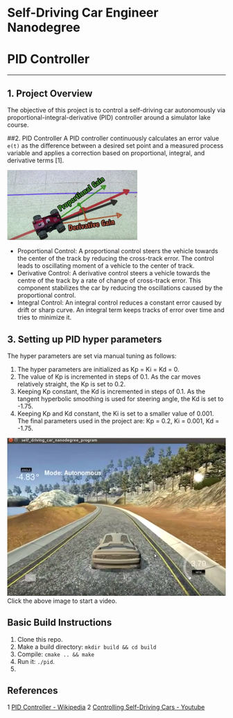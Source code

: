 # Self-Driving Car Engineer Nanodegree 
# PID Controller 
- - - 

## 1. Project Overview 
The objective of this project is to control a self-driving car autonomously via proportional-integral-derivative (PID) controller around a simulator lake course. 

##2. PID Controller 
A PID controller continuously calculates an error value `e(t)` as the difference between a desired set point and a measured process variable and applies a correction based on proportional, integral, and derivative terms [1]. 

<td style="text-align: center;"> 
<img src='images/pid_explained.png' style="width: 300px;"> 
</td> 

* Proportional Control: A proportional control steers the vehicle towards the center of the track by reducing the cross-track error. The control leads to oscillating moment of a vehicle to the center of track. 
* Derivative Control: A derivative control steers a vehicle towards the centre of the track by a rate of change of cross-track error. This component stabilizes the car by reducing the oscillations caused by the proportional control. 
* Integral Control: An integral control reduces a constant error caused by drift or sharp curve. An integral term keeps tracks of error over time and tries to minimize it. 

## 3. Setting up PID hyper parameters 

The hyper parameters are set via manual tuning as follows: 
1. The hyper parameters are initialized as Kp = Ki = Kd = 0. 
2. The value of Kp is incremented in steps of 0.1. As the car moves relatively straight, the Kp is set to 0.2. 
3. Keeping Kp constant, the Kd is incremented in steps of 0.1. As the tangent hyperbolic smoothing is used for steering angle, the Kd is set to -1.75. 
4. Keeping Kp and Kd constant, the Ki is set to a smaller value of 0.001. 
The final parameters used in the project are: 
Kp = 0.2, Ki = 0.001, Kd = -1.75. 

[![Simulator Track](images/simulator.png)](https://youtu.be/hp_Q-rgGAPk) 
Click the above image to start a video. 

## Basic Build Instructions 
1. Clone this repo. 
2. Make a build directory:  `mkdir build && cd build` 
3. Compile:  `cmake .. && make` 
4. Run it:  `./pid`. 
5.
## References 
1 [PID Controller - Wikipedia](https://en.wikipedia.org/wiki/PID_controller) 
2 [Controlling Self-Driving  Cars - Youtube](https://www.youtube.com/watch?v=4Y7zG48uHRo) 
 